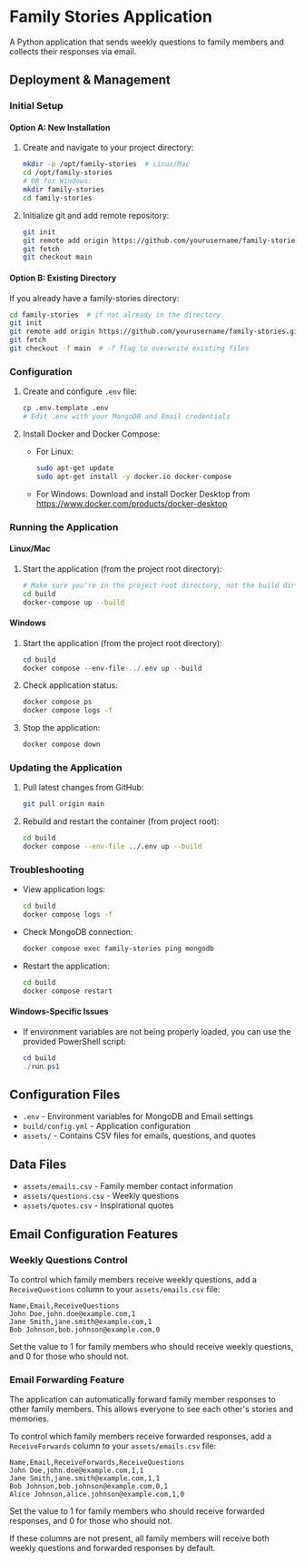 # Family Stories Application

A Python application that sends weekly questions to family members and collects their responses via email.

## Deployment & Management

### Initial Setup

#### Option A: New Installation
1. Create and navigate to your project directory:
   ```bash
   mkdir -p /opt/family-stories  # Linux/Mac
   cd /opt/family-stories
   # OR for Windows:
   mkdir family-stories
   cd family-stories
   ```

2. Initialize git and add remote repository:
   ```bash
   git init
   git remote add origin https://github.com/yourusername/family-stories.git
   git fetch
   git checkout main
   ```

#### Option B: Existing Directory
If you already have a family-stories directory:
```bash
cd family-stories  # if not already in the directory
git init
git remote add origin https://github.com/yourusername/family-stories.git
git fetch
git checkout -f main  # -f flag to overwrite existing files
```

### Configuration
1. Create and configure `.env` file:
   ```bash
   cp .env.template .env
   # Edit .env with your MongoDB and Email credentials
   ```

2. Install Docker and Docker Compose:
   - For Linux:
     ```bash
     sudo apt-get update
     sudo apt-get install -y docker.io docker-compose
     ```
   - For Windows:
     Download and install Docker Desktop from https://www.docker.com/products/docker-desktop

### Running the Application

#### Linux/Mac
1. Start the application (from the project root directory):
   ```bash
   # Make sure you're in the project root directory, not the build directory
   cd build
   docker-compose up --build
   ```

#### Windows
1. Start the application (from the project root directory):
   ```powershell
   cd build
   docker compose --env-file ../.env up --build
   ```

2. Check application status:
   ```bash
   docker compose ps
   docker compose logs -f
   ```

3. Stop the application:
   ```bash
   docker compose down
   ```

### Updating the Application
1. Pull latest changes from GitHub:
   ```bash
   git pull origin main
   ```

2. Rebuild and restart the container (from project root):
   ```bash
   cd build
   docker compose --env-file ../.env up --build
   ```

### Troubleshooting
- View application logs:
  ```bash
  cd build
  docker compose logs -f
  ```

- Check MongoDB connection:
  ```bash
  docker compose exec family-stories ping mongodb
  ```

- Restart the application:
  ```bash
  cd build
  docker compose restart
  ```

#### Windows-Specific Issues
- If environment variables are not being properly loaded, you can use the provided PowerShell script:
  ```powershell
  cd build
  ./run.ps1
  ```

## Configuration Files
- `.env` - Environment variables for MongoDB and Email settings
- `build/config.yml` - Application configuration
- `assets/` - Contains CSV files for emails, questions, and quotes

## Data Files
- `assets/emails.csv` - Family member contact information
- `assets/questions.csv` - Weekly questions
- `assets/quotes.csv` - Inspirational quotes 

## Email Configuration Features

### Weekly Questions Control
To control which family members receive weekly questions, add a `ReceiveQuestions` column to your `assets/emails.csv` file:

```csv
Name,Email,ReceiveQuestions
John Doe,john.doe@example.com,1
Jane Smith,jane.smith@example.com,1
Bob Johnson,bob.johnson@example.com,0
```

Set the value to 1 for family members who should receive weekly questions, and 0 for those who should not.

### Email Forwarding Feature
The application can automatically forward family member responses to other family members. This allows everyone to see each other's stories and memories.

To control which family members receive forwarded responses, add a `ReceiveForwards` column to your `assets/emails.csv` file:

```csv
Name,Email,ReceiveForwards,ReceiveQuestions
John Doe,john.doe@example.com,1,1
Jane Smith,jane.smith@example.com,1,1
Bob Johnson,bob.johnson@example.com,0,1
Alice Johnson,alice.johnson@example.com,1,0
```

Set the value to 1 for family members who should receive forwarded responses, and 0 for those who should not.

If these columns are not present, all family members will receive both weekly questions and forwarded responses by default. 